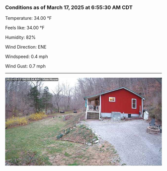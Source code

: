 ### Conditions as of March 17, 2025 at 6:55:30 AM CDT 

Temperature: 34.00 &deg;F

Feels like: 34.00 &deg;F

Humidity: 82%

Wind Direction: ENE

Windspeed: 0.4 mph

Wind Gust: 0.7 mph

---

<img src="./images/latest.jpeg"/>

